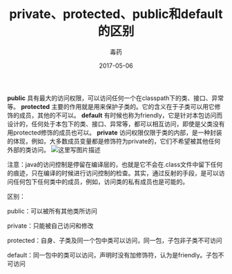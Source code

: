 ﻿---
layout:     post
title:      private、protected、public和default的区别
date:       2017-05-06
author:     毒药
header-img: img/post-bg-ios9-web.jpg
catalog: true
tags:
	- java
---

**public**
	具有最大的访问权限，可以访问任何一个在classpath下的类、接口、异常等。
**protected**
	主要的作用就是用来保护子类的。它的含义在于子类可以用它修饰的成员，其他的不可以。
	**default**
	有时候也称为friendly，它是针对本包访问而设计的，任何处于本包下的类、接口、异常等，都可以相互访问，即使是父类没有用protected修饰的成员也可以。
	**private**
	访问权限仅限于类的内部，是一种封装的体现，例如，大多数成员变量都是修饰符为private的，它们不希望被其他任何外部的类访问。
	![这里写图片描述](https://img-blog.csdn.net/20180328163811635?watermark/2/text/aHR0cHM6Ly9ibG9nLmNzZG4ubmV0L3J1bm5lcjE5MjA=/font/5a6L5L2T/fontsize/400/fill/I0JBQkFCMA==/dissolve/70)
	
注意：java的访问控制是停留在编译层的，也就是它不会在.class文件中留下任何的痕迹，只在编译的时候进行访问控制的检查。其实，通过反射的手段，是可以访问任何包下任何类中的成员，例如，访问类的私有成员也是可能的。

区别：

public：可以被所有其他类所访问

private：只能被自己访问和修改

protected：自身、子类及同一个包中类可以访问，同一包，子包非子类不可访问

default：同一包中的类可以访问，声明时没有加修饰符，认为是friendly。子包不可访问